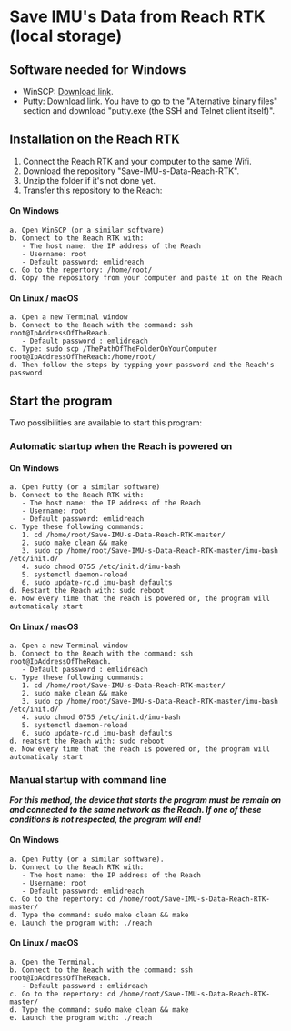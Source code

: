 # Save IMU's Data from Reach RTK (local storage)

## Software needed for Windows
- WinSCP: [Download link](https://winscp.net/eng/download.php).
- Putty: [Download link](https://www.chiark.greenend.org.uk/~sgtatham/putty/latest.html). You have to go to the "Alternative binary files" section and download "putty.exe (the SSH and Telnet client itself)".

## Installation on the Reach RTK
1. Connect the Reach RTK and your computer to the same Wifi.
2. Download the repository "Save-IMU-s-Data-Reach-RTK".
3. Unzip the folder if it's not done yet.
4. Transfer this repository to the Reach:
  #### On Windows
    a. Open WinSCP (or a similar software)
    b. Connect to the Reach RTK with:
       - The host name: the IP address of the Reach
       - Username: root
       - Default password: emlidreach
    c. Go to the repertory: /home/root/
    d. Copy the repository from your computer and paste it on the Reach
  #### On Linux / macOS
    a. Open a new Terminal window
    b. Connect to the Reach with the command: ssh root@IpAddressOfTheReach. 
       - Default password : emlidreach
    c. Type: sudo scp /ThePathOfTheFolderOnYourComputer root@IpAddressOfTheReach:/home/root/
    d. Then follow the steps by typping your password and the Reach's password

## Start the program
  Two possibilities are available to start this program:
  ### Automatic startup when the Reach is powered on
  ####  On Windows
    a. Open Putty (or a similar software)
    b. Connect to the Reach RTK with:
       - The host name: the IP address of the Reach
       - Username: root
       - Default password: emlidreach
    c. Type these following commands: 
       1. cd /home/root/Save-IMU-s-Data-Reach-RTK-master/
       2. sudo make clean && make
       3. sudo cp /home/root/Save-IMU-s-Data-Reach-RTK-master/imu-bash /etc/init.d/
       4. sudo chmod 0755 /etc/init.d/imu-bash
       5. systemctl daemon-reload
       6. sudo update-rc.d imu-bash defaults
    d. Restart the Reach with: sudo reboot
    e. Now every time that the reach is powered on, the program will automaticaly start
  ####  On Linux / macOS
    a. Open a new Terminal window
    b. Connect to the Reach with the command: ssh root@IpAddressOfTheReach. 
       - Default password : emlidreach
    c. Type these following commands:
       1. cd /home/root/Save-IMU-s-Data-Reach-RTK-master/
       2. sudo make clean && make
       3. sudo cp /home/root/Save-IMU-s-Data-Reach-RTK-master/imu-bash /etc/init.d/
       4. sudo chmod 0755 /etc/init.d/imu-bash
       5. systemctl daemon-reload
       6. sudo update-rc.d imu-bash defaults
    d. reatsrt the Reach with: sudo reboot
    e. Now every time that the reach is powered on, the program will automaticaly start

  ### Manual startup with command line
  **_For this method, the device that starts the program must be remain on and connected to the same network as the Reach. If one of these conditions is not respected, the program will end!_**
  #### On Windows
    a. Open Putty (or a similar software).
    b. Connect to the Reach RTK with:
       - The host name: the IP address of the Reach
       - Username: root
       - Default password: emlidreach
    c. Go to the repertory: cd /home/root/Save-IMU-s-Data-Reach-RTK-master/
    d. Type the command: sudo make clean && make
    e. Launch the program with: ./reach
  #### On Linux / macOS
    a. Open the Terminal.
    b. Connect to the Reach with the command: ssh root@IpAddressOfTheReach. 
       - Default password : emlidreach
    c. Go to the repertory: cd /home/root/Save-IMU-s-Data-Reach-RTK-master/
    d. Type the command: sudo make clean && make
    e. Launch the program with: ./reach
